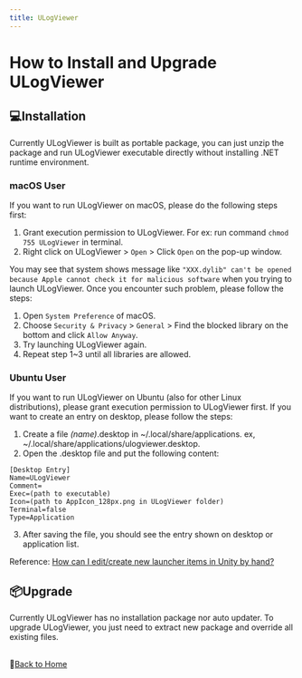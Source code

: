 ```yaml
---
title: ULogViewer
---
```


# How to Install and Upgrade ULogViewer

## 💻Installation
Currently ULogViewer is built as portable package, you can just unzip the package and run ULogViewer executable directly without installing .NET runtime environment.

### macOS User
If you want to run ULogViewer on macOS, please do the following steps first:
1. Grant execution permission to ULogViewer. For ex: run command ```chmod 755 ULogViewer``` in terminal.
2. Right click on ULogViewer > ```Open``` > Click ```Open``` on the pop-up window.

You may see that system shows message like ```"XXX.dylib" can't be opened because Apple cannot check it for malicious software``` when you trying to launch ULogViewer. Once you encounter such problem, please follow the steps:
1. Open ```System Preference``` of macOS.
2. Choose ```Security & Privacy``` > ```General``` > Find the blocked library on the bottom and click ```Allow Anyway```.
3. Try launching ULogViewer again.
4. Repeat step 1~3 until all libraries are allowed. 

### Ubuntu User
If you want to run ULogViewer on Ubuntu (also for other Linux distributions), please grant execution permission to ULogViewer first. If you want to create an entry on desktop, please follow the steps:
1. Create a file *(name)*.desktop in ~/.local/share/applications. ex, ~/.local/share/applications/ulogviewer.desktop.
2. Open the .desktop file and put the following content:

```
[Desktop Entry]  
Name=ULogViewer  
Comment=  
Exec=(path to executable)
Icon=(path to AppIcon_128px.png in ULogViewer folder)
Terminal=false  
Type=Application
```

3. After saving the file, you should see the entry shown on desktop or application list.

Reference: [How can I edit/create new launcher items in Unity by hand?
](https://askubuntu.com/questions/13758/how-can-i-edit-create-new-launcher-items-in-unity-by-hand)

## 📦Upgrade
Currently ULogViewer has no installation package nor auto updater. To upgrade ULogViewer, you just need to extract new package and override all existing files.


<br/>📔[Back to Home](index.md)
